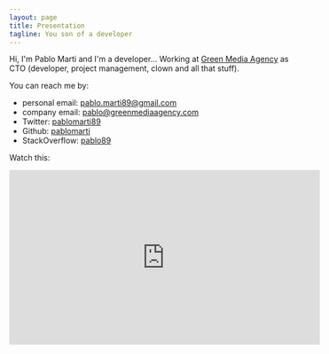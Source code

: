 ```yaml
---
layout: page
title: Presentation
tagline: You son of a developer
---
```


Hi, I'm Pablo Marti and I'm a developer... Working at <a href="http://greenmediaagency.com" target="_blank">Green
Media Agency</a> as CTO (developer, project management, clown and all that stuff).

You can reach me by:
- personal email: <a href="mailto:pablo.marti89@gmail.com">pablo.marti89@gmail.com</a>
- company email: <a href="mailto:pablo@greenmediaagency.com">pablo@greenmediaagency.com</a>
- Twitter: <a href="https://twitter.com/pablomarti89" target="_blank">pablomarti89</a>
- Github: <a href="https://github.com/pablomarti" target="_blank">pablomarti</a>
- StackOverflow: <a href="http://stackoverflow.com/users/347501/pablo89" target="_blank">pablo89</a>

Watch this:

<iframe width="560" height="315" src="http://www.youtube.com/embed/R4Rsp7l6t6E" frameborder="0" allowfullscreen>
</iframe>

